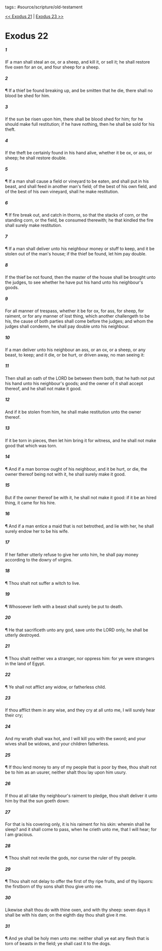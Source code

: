 tags:: #source/scripture/old-testament

[<< Exodus 21](old-testament/02_Exodus/Exodus_21.md) | [Exodus 23 >>](old-testament/02_Exodus/Exodus_23.md)

# Exodus 22

##### 1

IF a man shall steal an ox, or a sheep, and kill it, or sell it; he shall restore five oxen for an ox, and four sheep for a sheep.

##### 2

¶ If a thief be found breaking up, and be smitten that he die, there shall no blood be shed for him.

##### 3

If the sun be risen upon him, there shall be blood shed for him; for he should make full restitution; if he have nothing, then he shall be sold for his theft.

##### 4

If the theft be certainly found in his hand alive, whether it be ox, or ass, or sheep; he shall restore double.

##### 5

¶ If a man shall cause a field or vineyard to be eaten, and shall put in his beast, and shall feed in another man's field; of the best of his own field, and of the best of his own vineyard, shall he make restitution.

##### 6

¶ If fire break out, and catch in thorns, so that the stacks of corn, or the standing corn, or the field, be consumed therewith; he that kindled the fire shall surely make restitution.

##### 7

¶ If a man shall deliver unto his neighbour money or stuff to keep, and it be stolen out of the man's house; if the thief be found, let him pay double.

##### 8

If the thief be not found, then the master of the house shall be brought unto the judges, to see whether he have put his hand unto his neighbour's goods.

##### 9

For all manner of trespass, whether it be for ox, for ass, for sheep, for raiment, or for any manner of lost thing, which another challengeth to be his, the cause of both parties shall come before the judges; and whom the judges shall condemn, he shall pay double unto his neighbour.

##### 10

If a man deliver unto his neighbour an ass, or an ox, or a sheep, or any beast, to keep; and it die, or be hurt, or driven away, no man seeing it:

##### 11

Then shall an oath of the LORD be between them both, that he hath not put his hand unto his neighbour's goods; and the owner of it shall accept thereof, and he shall not make it good.

##### 12

And if it be stolen from him, he shall make restitution unto the owner thereof.

##### 13

If it be torn in pieces, then let him bring it for witness, and he shall not make good that which was torn.

##### 14

¶ And if a man borrow ought of his neighbour, and it be hurt, or die, the owner thereof being not with it, he shall surely make it good.

##### 15

But if the owner thereof be with it, he shall not make it good: if it be an hired thing, it came for his hire.

##### 16

¶ And if a man entice a maid that is not betrothed, and lie with her, he shall surely endow her to be his wife.

##### 17

If her father utterly refuse to give her unto him, he shall pay money according to the dowry of virgins.

##### 18

¶ Thou shalt not suffer a witch to live.

##### 19

¶ Whosoever lieth with a beast shall surely be put to death.

##### 20

¶ He that sacrificeth unto any god, save unto the LORD only, he shall be utterly destroyed.

##### 21

¶ Thou shalt neither vex a stranger, nor oppress him: for ye were strangers in the land of Egypt.

##### 22

¶ Ye shall not afflict any widow, or fatherless child.

##### 23

If thou afflict them in any wise, and they cry at all unto me, I will surely hear their cry;

##### 24

And my wrath shall wax hot, and I will kill you with the sword; and your wives shall be widows, and your children fatherless.

##### 25

¶ If thou lend money to any of my people that is poor by thee, thou shalt not be to him as an usurer, neither shalt thou lay upon him usury.

##### 26

If thou at all take thy neighbour's raiment to pledge, thou shalt deliver it unto him by that the sun goeth down:

##### 27

For that is his covering only, it is his raiment for his skin: wherein shall he sleep? and it shall come to pass, when he crieth unto me, that I will hear; for I am gracious.

##### 28

¶ Thou shalt not revile the gods, nor curse the ruler of thy people.

##### 29

¶ Thou shalt not delay to offer the first of thy ripe fruits, and of thy liquors: the firstborn of thy sons shalt thou give unto me.

##### 30

Likewise shalt thou do with thine oxen, and with thy sheep: seven days it shall be with his dam; on the eighth day thou shalt give it me.

##### 31

¶ And ye shall be holy men unto me: neither shall ye eat any flesh that is torn of beasts in the field; ye shall cast it to the dogs.
